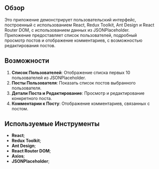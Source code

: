 ## Обзор

Это приложение демонстрирует пользовательский интерфейс, построенный с использованием React, Redux Toolkit, Ant Design и React Router DOM, с использованием данных из JSONPlaceholder. Приложение предоставляет список пользователей, подробный просмотр постов и отображение комментариев, с возможностью редактирования постов.

## Возможности

1. **Список Пользователей**: Отображение списка первых 10 пользователей из JSONPlaceholder.
2. **Посты Пользователя**: Показать список постов выбранного пользователя.
3. **Детали Поста и Редактирование**: Просмотр и редактирование конкретного поста.
4. **Комментарии к Посту**: Отображение комментариев, связанных с постом.

## Используемые Инструменты

- **React**;
- **Redux Toolkit**;
- **Ant Design**;
- **React Router DOM**;
- **Axios**;
- **JSONPlaceholder**;
